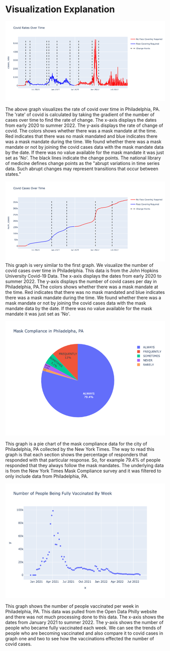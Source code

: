 # Visualization Explanation
 ![Graph1](covid_rates.png)
 
 The above graph visualizes the rate of covid over time in Philadelphia, PA. The 'rate' of covid is calculated by taking the gradient of the number of cases over time to find the rate of change. The x-axis displays the dates from early 2020 to summer 2022. The y-axis displays the rate of change of covid. The colors shows whether there was a mask mandate at the time. Red indicates that there was no mask mandated and blue indicates there was a mask mandate during the time. We found whether there was a mask mandate or not by joining the covid cases data with the mask mandate data by the date. If there was no value available for the mask mandate it was just set as 'No'. The black lines indicate the change points. The national library of medicine defines change points as the "abrupt variations in time series data. Such abrupt changes may represent transitions that occur between states."
 
 ![Graph2](covid_cases.png)
 This graph is very similar to the first graph. We visualize the number of covid cases over time in Philadelphia. This data is from the John Hopkins University Covid-19 Data. The x-axis displays the dates from early 2020 to summer 2022. The y-axis displays the number of covid cases per day in Philadelphia, PA.The colors shows whether there was a mask mandate at the time. Red indicates that there was no mask mandated and blue indicates there was a mask mandate during the time. We found whether there was a mask mandate or not by joining the covid cases data with the mask mandate data by the date. If there was no value available for the mask mandate it was just set as 'No'.
 
 ![Graph3](mask_compliance.png) 
 
This graph is a pie chart of the mask compliance data for the city of Philadelphia, PA collected by the New York Times. The way to read this graph is that each section shows the percentage of responders that responded with that particular response. So, for example 79.4% of people responded that they always follow the mask mandates. The underlying data is from the New York Times Mask Compliance survey and it was filtered to only include data from Philadelphia, PA. 

![Graph4](vaccinations.png) 

This graph shows the number of people vaccinated per week in Philadelphia, PA. This data was pulled from the Open Data Philly website and there was not much processing done to this data. The x-axis shows the dates from January 2021 to summer 2022. The y-axis shows the number of people who became fully vaccinated each week. We can see the trends of people who are becoming vaccinated and also compare it to covid cases in graph one and two to see how the vaccinations effected the number of covid cases.
